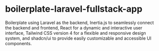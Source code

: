 # boilerplate-laravel-fullstack-app
Boilerplate using Laravel as the backend, Inertia.js to seamlessly connect the backend and frontend, React for a dynamic and interactive user interface, Tailwind CSS version 4 for a flexible and responsive design system, and shadcn/ui to provide easily customizable and accessible UI components.
